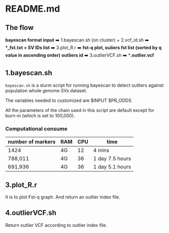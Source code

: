 # README.md
## The flow
**bayescan format input** ➡️ 1.bayescan.sh (on cluster) + 2.vcf_id.sh ➡️ **\*_fst.txt + SV IDs list** ➡️ 3.plot_R.r ➡️ **fst-q plot, ouliers fst list (sorted by q value in ascending order)** 
**outliers id** ➡️ 3.outlierVCF.sh ➡️ ***.outlier.vcf**
## 1.bayescan.sh
`bayescan.sh` is a slurm script for running bayescan to detect outliers against population whole genome SVs dataset. 

The variables needed to customized are $INPUT $PR_ODDS

All the parameters of the chain used in this script are default except for burn-in (which is set to 100,000).
### Computational consume
| number of markers | RAM | CPU | time |
| ----------------- | --- | --- | ---- |
|         1424          |  4G   |  12   |   4 mins   |
|         788,011            |  4G   |  36   |   1 day 7.5 hours   |
|         691,936          |  4G   |   36  |   1 day 5.1 hours   |
## 3.plot_R.r
It is to plot Fst-q graph. And return an outlier index file. 
## 4.outlierVCF.sh
Return outlier VCF according to outlier index file.